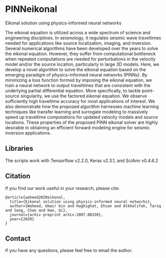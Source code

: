 # PINNeikonal
Eikonal solution using physics-informed neural networks

The eikonal equation is utilized across a wide spectrum of science and engineering disciplines. In seismology, it regulates seismic wave traveltimes needed for applications like source localization, imaging, and inversion. Several numerical algorithms have been developed over the years to solve the eikonal equation. However, they suffer from computational bottleneck when repeated computations are needed for perturbations in the velocity model and/or the source location, particularly in large 3D models. Here, we develop a novel algorithm to solve the eikonal equation based on the emerging paradigm of physics-informed neural networks (PINNs). By minimizing a loss function formed by imposing the eikonal equation, we train a neural network to output traveltimes that are consistent with the underlying partial differential equation. More specifically, to tackle point-source singularity, we use the factored eikonal equation. We observe sufficiently high traveltime accuracy for most applications of interest. We also demonstrate how the proposed algorithm harnesses machine learning techniques like transfer learning and surrogate modeling to massively speed up traveltime computations for updated velocity models and source locations. These properties of the proposed PINN eikonal solver are highly desirable in obtaining an efficient forward modeling engine for seismic inversion applications.

## Libraries
The scripts work with Tensorflow v2.2.0, Keras v2.3.1, and SciAnn v0.4.6.2


## Citation
If you find our work useful in your research, please cite:
```
@article{waheed2020eikonal,
  title={Eikonal solution using physics-informed neural networks},
  author={Waheed, Umair bin and Haghighat, Ehsan and Alkhalifah, Tariq and Song, Chao and Hao, Qi},
  journal={arXiv preprint arXiv:2007.08330},
  year={2020}
}
```

## Contact
If you have any questions, please feel free to email the author.
